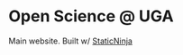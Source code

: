 # Open Science @ UGA

Main website.  Built w/ [StaticNinja](https://github.com/staticjinja/staticjinja)

